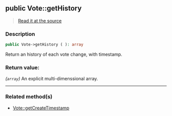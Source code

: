 ## public Vote::getHistory

> [Read it at the source](https://github.com/julien-boudry/Condorcet/blob/master/src/Vote.php#L228)

### Description    

```php
public Vote->getHistory ( ): array
```

Return an history of each vote change, with timestamp.
    

### Return value:   

*(`array`)* An explicit multi-dimenssional array.


---------------------------------------

### Related method(s)      

* [Vote::getCreateTimestamp](/Docs/ApiReferences/Vote%20Class/public%20Vote--getCreateTimestamp.md)    
